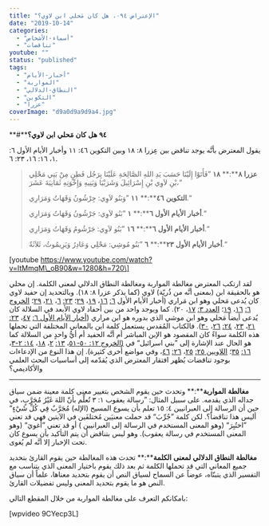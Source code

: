 ```yaml
---
title: "الإعتراض ٠٩٤، هل كان مَحلي ابن لاوي؟"
date: "2019-10-14"
categories: 
  - "أسماء-الأشخاص"
  - "تناقضات"
youtube: ""
status: "published"
tags: 
  - "أخبار-الأيام"
  - "المواربة"
  - "النطاق-الدلالي"
  - "التكوين"
  - "عزرا"
coverImage: "d9a0d9a9d9a4.jpg"
---
```


**#****٩٤** **هل** **كان** **مَحلي** **ابن** **لاوي؟**

يقول المعترض بأنَّه يوجد تناقض بين عِزرا ٨: ١٨ وبين التكوين ٤٦: ١١ وأخبار الأيام الأول ٦: ١، ١٦: ١٦، ٢٣: ٦.

> **عزرا** **٨****:** **١٨** ”فَأَتَوْا إِلَيْنَا حَسَبَ يَدِ اللهِ الصَّالِحَةِ عَلَيْنَا بِرَجُل فَطِنٍ مِنْ بَنِي مَحْلِي بْنِ لاَوِي بْنِ إِسْرَائِيلَ وَشَرَبْيَا وَبَنِيهِ وَإِخْوَتِهِ ثَمَانِيَةَ عَشَرَ،“
> 
> **التكوين** **٤٦****:** **١١** ”وَبَنُو لاَوِي: جِرْشُونُ وَقَهَاتُ وَمَرَارِي.“
> 
> **أخبار** **الأيام** **الأول** **٦****:** **١** ”بَنُو لاَوِي: جَرْشُونُ وَقَهَاتُ وَمَرَارِي.“
> 
> **أخبار** **الأيام** **الأول** **٦****:** **١٦** ”بَنُو لاَوِي: جَرْشُومُ وَقَهَاتُ وَمَرَارِي.“
> 
> **أخبار** **الأيام** **الأول** **٢٣****:** **٦** ”بَنُو مُوشِي: مَحْلِي وَعَادِرُ وَيَرِيمُوثُ، ثَلاَثَةٌ.“

\[youtube https://www.youtube.com/watch?v=ItMmqM\_oB90&w=1280&h=720\]

لقد ارتكب المعترض مغالطة المواربة ومغالطة النطاق الدلالي لمعنى الكلمة. إن محلي هو بالحقيقة ابن (بمعنى أنَّه من ذُريّة) لاوي (كما يذكر عزرا ٨: ١٨). وبالتحديد إن حفيد لاوي كان يُدعى مَحلي وهو ابن مَراري (أخبار الأيام الأول [٦:](https://biblia.com/books/ar-vandyke/1ch6.16) [١٦](https://biblia.com/books/ar-vandyke/1ch6.16)، [١٩](https://biblia.com/books/ar-vandyke/1ch6.16)، [٢٩](https://biblia.com/books/ar-vandyke/1ch6.29)؛ [٢٣:](https://biblia.com/books/ar-vandyke/1ch23.6) [٦](https://biblia.com/books/ar-vandyke/1ch23.6)، [٢١](https://biblia.com/books/ar-vandyke/1ch23.21)، [٢٩](https://biblia.com/books/ar-vandyke/1ch23.29)؛ [الخروج ٦:](https://biblia.com/books/ar-vandyke/ex6.16) [١٦](https://biblia.com/books/ar-vandyke/ex6.16)، [١٩](https://biblia.com/books/ar-vandyke/ex6.19)؛ [العدد ٣:](https://biblia.com/books/ar-vandyke/nu3.17) [١٧](https://biblia.com/books/ar-vandyke/nu3.17)، ٢٠). كما ويوجد واحد من بين أحفاد لاوي الأبعد في السلالة كان يُدعى أيضاً مَحلي وهو ابن موشي الذي بدوره هو ابن مراري ([أخبار الأيام الأول ٦:](https://biblia.com/books/ar-vandyke/1ch6.47) [٤٧](https://biblia.com/books/ar-vandyke/1ch6.47)، [٢٣:](https://biblia.com/books/ar-vandyke/1ch23.21) [٢١](https://biblia.com/books/ar-vandyke/1ch23.21)، [٢٣](https://biblia.com/books/ar-vandyke/1ch23.23)، [٢٤:](https://biblia.com/books/ar-vandyke/1ch24.26) [٢٦](https://biblia.com/books/ar-vandyke/1ch24.26)، [٣٠](https://biblia.com/books/ar-vandyke/1ch24.30)). فالكتاب المُقدس يستعمل كلمة ابن بالمعاني المختلفة التي تحملها هذه الكلمة سواءً كان المقصود هو الإبن المباشر أم أنَّه الحفيد أم أيُّ واحدٍ من السلالة كما هو الحال عند الإشارة إلى ”بني اسرائيل“ في [(الخروج ١٢: ٥٠\-](https://biblia.com/books/ar-vandyke/ex12.50-51)[٥١](https://biblia.com/books/ar-vandyke/ex12.50-51)، [١٣:](https://biblia.com/books/ar-vandyke/ex13.2) [٢](https://biblia.com/books/ar-vandyke/ex13.2)، [١٨](https://biblia.com/books/ar-vandyke/ex13.18)، [١٤: ٢\-](https://biblia.com/books/ar-vandyke/ex14.2-3)[٣](https://biblia.com/books/ar-vandyke/ex14.2-3)، [١٦:](https://biblia.com/books/ar-vandyke/ex16.35) [٣٥](https://biblia.com/books/ar-vandyke/ex16.35)؛ [اللاويين ٢٥:](https://biblia.com/books/ar-vandyke/le25.25) [٢٥](https://biblia.com/books/ar-vandyke/le25.25)، [٢٦:](https://biblia.com/books/ar-vandyke/le26.46) [٤٦](https://biblia.com/books/ar-vandyke/le26.46)، وفي مواضع أُخرى كثيرة). إن هذا النوع من الإدعاءات بوجود تناقضات يُظهر افتقار المعترض الذي يُقدّمه إلى أساسيات البحث العلمي والأكاديمي؟

* * *

**مغالطة** **المواربة****:** وتحدث حين يقوم الشخص بتغيير معنى كلمة معينة ضمن سياق جداله الذي يقدمه. على سبيل المثال: ”رسالة يعقوب ١: ٣ تُعلِّم بأنّ اللهَ غَيْرُ مُجَرَّبٍ، في حين أن الرسالة إلى العبرانيين ٤: ١٥ تعلم بأن يسوع المسيح (الإله) مُجَرَّبٌ فِي كُلِّ شَيْءٍ“ أليس هذا تناقضاً؟. لكن كلمة ”جُرِّبَ“ قد حملت معنيَين مُختلفَين في الآيتين فهي قد تعني ”اختُبِرَ“ (وهو المعنى المستخدم في الرسالة إلى العبرانيين ) أو قد تعني ”أُغويَ“ (وهو المعنى المستخدم في رسالة يعقوب). وهو ليس بتناقض أن يتم التأكيد بأن يسوع كان تحت الإخبار إلا أنَّه لم يُغوى.

**مغالطة** **النطاق** **الدلالي** **لمعنى** **الكلمة****:** تحدث هذه المغالطة حين يقوم القارئ بتحديد جميع المعاني التي قد تحملها الكلمة ثم بعد ذلك يقوم باختيار المعنى الذي يتناسب مع التفسير الذي يتبنّاه، عوضاً عن السماح لسياق النص أن يقوم بتحديد معناها، علماً أن سياق النص هو ما يقوم بتحديد المعنى وليس تفضيلات القارئ.

بامكانكم التعرف على مغالطة المواربة من خلال المقطع التالي:

\[wpvideo 9CYecp3L\]
